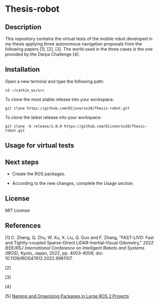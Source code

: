 # Thesis-robot

## Description

This repository contains the virtual tests of the mobile robot developed in my thesis applying three autonomous navigation proposals from the following papers [1], [2], [3]. The world used in the three cases is the one provided by the Darpa Challenge [4].

## Installation

Open a new terminal and type the following path:

    cd ~/catkin_ws/src

To clone the most stable release into your workspace:

    git clone https://github.com/ECisneros20/Thesis-robot.git

To clone the latest release into your workspace:

    git clone -b release/1.0.0 https://github.com/ECisneros20/Thesis-robot.git

## Usage for virtual tests

## Next steps

- Create the ROS packages.

- According to the new changes, complete the Usage section.

## License

MIT License

## References

[1] C. Zheng, Q. Zhu, W. Xu, X. Liu, Q. Guo and F. Zhang, "FAST-LIVO: Fast and Tightly-coupled Sparse-Direct LiDAR-Inertial-Visual Odometry," <em>2022 IEEE/RSJ International Conference on Intelligent Robots and Systems (IROS)</em>, Kyoto, Japan, 2022, pp. 4003-4009, doi: 10.1109/IROS47612.2022.9981107.

[2] 

[3] 

[4] 

[5] <a href = "https://automaticaddison.com/naming-and-organizing-packages-in-large-ros-2-projects/">Naming and Organizing Packages in Large ROS 2 Projects</a>

